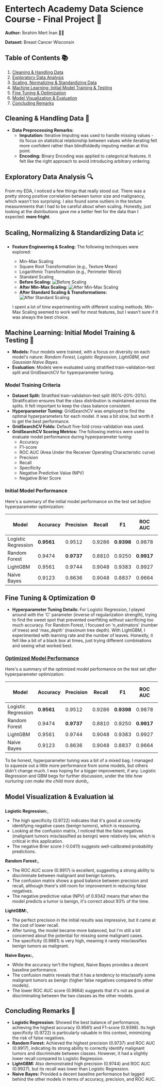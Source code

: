 # Entertech Academy Data Science Course - Final Project 🚀

**Author:** İbrahim Mert İnan 🧑‍🎓

**Dataset:** Breast Cancer Wisconsin

## Table of Contents 📚

1.  [Cleaning & Handling Data](#cleaning)
2.  [Exploratory Data Analysis](#eda)
3.  [Scaling, Normalizing & Standardizing Data](#scaling)
4.  [Machine Learning: Initial Model Training & Testing](#ml)
5.  [Fine Tuning & Optimization](#tuning)
6.  [Model Visualization & Evaluation](#visualization)
7.  [Concluding Remarks](#conclusion)


## Cleaning & Handling Data <a name="cleaning"></a> 🧹

-   **Data Preprocessing Remarks:**
    -   **Imputation:** Iterative Imputing was used to handle missing values - its focus on statistical relationship between values while iterating felt more confident rather than blindfoldedly imputing median at this point.
    -   **Encoding:** Binary Encoding was applied to categorical features. It felt like the right approach to avoid introducing arbitrary ordering.

## Exploratory Data Analysis <a name="eda"></a> 🔍

From my EDA, I noticed a few things that really stood out. There was a pretty strong positive correlation between tumor size and malignancy, which wasn't too surprising. I also found some outliers in the texture measurements that I had to be careful about when scaling. Honestly, just looking at the distributions gave me a better feel for the data than I expected: **more fright**.

## Scaling, Normalizing & Standardizing Data <a name="scaling"></a> 📈

-   **Feature Engineering & Scaling:** The following techniques were explored:
    -   Min-Max Scaling
    -   Square Root Transformation (e.g., Texture Mean)
    -   Logarithmic Transformation (e.g., Perimeter Worst)
    -   Standard Scaling

    *   **Before Scaling:** ![Before Scaling](img/beforescaling.png)
    *   **After Min-Max Scaling:** ![After Min-Max Scaling](img/afterminmaxscaling.png)
    *   **After Standard Scaling & Transformations:** ![After Standard Scaling](img/afterstandardscaling.png)

    I spent a lot of time experimenting with different scaling methods. Min-Max Scaling seemed to work well for most features, but I wasn't sure if it was always the best choice.

## Machine Learning: Initial Model Training & Testing <a name="ml"></a> 🤖

-   **Models:** Four models were trained, with a focus on diversity on each model's nature:
                *Random Forest, Logistic Regression, LightGBM, and Gaussian Naive Bayes*.
-   **Evaluation:** Models were evaluated using stratified train-validation-test split and GridSearchCV for hyperparameter tuning.

### Model Training Criteria

-   **Dataset Split:** Stratified train-validation-test split (60%-20%-20%). Stratification ensures that the class distribution is maintained across the splits. It felt important to keep the class balance consistent.
-   **Hyperparameter Tuning:** GridSearchCV was employed to find the optimal hyperparameters for each model. It was a bit slow, but worth it to get the best performance.
-   **GridSearchCV Folds:** Default five-fold cross-validation was used.
-   **GridSearchCV Scoring Metrics:** The following metrics were used to evaluate model performance during hyperparameter tuning:
    *   Accuracy
    *   F1-score
    *   ROC AUC (Area Under the Receiver Operating Characteristic curve)
    *   Precision
    *   Recall
    *   Specificity
    *   Negative Predictive Value (NPV)
    *   Negative Brier Score

### Initial Model Performance

Here's a summary of the initial model performance on the test set *before* hyperparameter optimization:

| Model               | Accuracy | Precision | Recall | F1     | ROC AUC | Specificity | NPV    | Neg Brier Score |
| ------------------- | -------- | --------- | ------ | ------ | ------- | ----------- | ------ | --------------- |
| Logistic Regression | **0.9561**   | 0.9512    | 0.9286 | **0.9398** | 0.9878  | 0.9722      | **0.9589** | **-0.0411**         |
| Random Forest       | 0.9474   | **0.9737**    | 0.8810 | 0.9250 | **0.9917**  | **0.9861**      | 0.9342 | -0.0427         |
| LightGBM            | 0.9561   | 0.9744    | 0.9048 | 0.9383 | 0.9927  | 0.9861      | 0.9467 | -0.0362         |
| Naive Bayes         | 0.9123   | 0.8636    | 0.9048 | 0.8837 | 0.9664  | 0.9167      | 0.9429 | -0.0860         |

## Fine Tuning & Optimization <a name="tuning"></a> ⚙️

-   **Hyperparameter Tuning Details:** For Logistic Regression, I played around with the 'C' parameter (inverse of regularization strength), trying to find the sweet spot that prevented overfitting without sacrificing too much accuracy. For Random Forest, I focused on 'n_estimators' (number of trees) and 'max_depth' (maximum tree depth). With LightGBM, I experimented with learning rate and the number of leaves. Honestly, it felt like a bit of a black box at times, just trying different combinations and seeing what worked best.

### [Optimized Model Performance](img/heatmapall.png)

Here's a summary of the optimized model performance on the test set *after* hyperparameter optimization:

| Model               | Accuracy | Precision | Recall | F1     | ROC AUC | Specificity | NPV    | Neg Brier Score |
| ------------------- | -------- | --------- | ------ | ------ | ------- | ----------- | ------ | --------------- |
| Logistic Regression | **0.9561**   | 0.9512    | 0.9286 | **0.9398** | 0.9878  | 0.9722      | **0.9589** | **-0.0411**         |
| Random Forest       | 0.9474   | **0.9737**    | 0.8810 | 0.9250 | **0.9917**  | **0.9861**      | 0.9342 | -0.0427         |
| LightGBM            | 0.9561   | 0.9744    | 0.9048 | 0.9383 | 0.9927  | 0.9861      | 0.9467 | -0.0362         |
| Naive Bayes         | 0.9123   | 0.8636    | 0.9048 | 0.8837 | 0.9664  | 0.9167      | 0.9429 | -0.0860         |

To be honest, hyperparameter tuning was a bit of a mixed bag. I managed to squeeze out a little more performance from some models, but others didn't change much. I was hoping for a bigger improvement, if any. Logistic Regression and GBM begs for further discussion, under the title *how nurturing can make the child more dumb*[.](img/metricposthop.png).

## Model Visualization & Evaluation <a name="visualization"></a> 📊

**Logistic Regression:**[.](img/cm_lr.png)

-   The high specificity (0.9722) indicates that it's good at correctly identifying negative cases (benign tumors), which is reassuring.
-   Looking at the confusion matrix, I noticed that the false negatives (malignant tumors misclassified as benign) were relatively low, which is critical in this application.
-   The negative Brier score (-0.0411) suggests well-calibrated probability predictions.

**Random Forest:**[.](img/cm_rf.png)

-   The ROC AUC score (0.9917) is excellent, suggesting a strong ability to discriminate between malignant and benign tumors.
-   The confusion matrix shows a good balance between precision and recall, although there's still room for improvement in reducing false negatives.
-   The negative predictive value (NPV) of 0.9342 means that when the model predicts a tumor is benign, it's correct about 93% of the time.

**LightGBM:**[.](img/cmgmb.png)

-   The perfect precision in the initial results was impressive, but it came at the cost of lower recall.
-   After tuning, the model became more balanced, but I'm still a bit concerned about the potential for missing some malignant cases.
-   The specificity (0.9861) is very high, meaning it rarely misclassifies benign tumors as malignant.

**Naive Bayes:**[.](img/cmnaive.png)

-   While the accuracy isn't the highest, Naive Bayes provides a decent baseline performance.
-   The confusion matrix reveals that it has a tendency to misclassify some malignant tumors as benign (higher false negatives compared to other models).
-   The lower ROC AUC score (0.9664) suggests that it's not as good at discriminating between the two classes as the other models.

## Concluding Remarks <a name="conclusion"></a> 🎉

*   **Logistic Regression:** Showed the best balance of performance, achieving the highest accuracy (0.9561) and F1-score (0.9398). Its high specificity (0.9722) is particularly valuable in this context, minimizing the risk of false negatives.
*   **Random Forest:** Achieved the highest precision (0.9737) and ROC AUC (0.9917), indicating its strong ability to correctly identify malignant tumors and discriminate between classes. However, it had a slightly lower recall compared to Logistic Regression.
*   **LightGBM:** Also demonstrated high precision (0.9744) and ROC AUC (0.9927), but its recall was lower than Logistic Regression.
*   **Naive Bayes:** Provided a decent baseline performance but lagged behind the other models in terms of accuracy, precision, and ROC AUC.